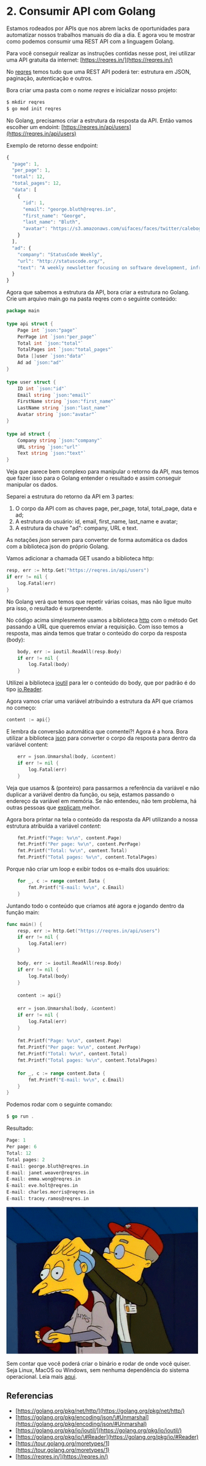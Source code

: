 # 2. Consumir API com Golang

Estamos rodeados por APIs que nos abrem lacks de oportunidades para automatizar nossos trabalhos manuais do dia a dia. E agora vou te mostrar como podemos consumir uma REST API com a linguagem Golang.

Para você conseguir realizar as instruções contidas nesse post, irei utilizar uma API gratuita da internet: [https://reqres.in/](https://reqres.in/)

No [reqres](https://reqres.in/) temos tudo que uma REST API poderá ter: estrutura em JSON, paginação, autenticação e outros.

Bora criar uma pasta com o nome _reqres_ e inicializar nosso projeto:

```bash
$ mkdir reqres
$ go mod init reqres
```

No Golang, precisamos criar a estrutura da resposta da API. Então vamos escolher um endoint: [https://reqres.in/api/users](https://reqres.in/api/users)

Exemplo de retorno desse endpoint:

```javascript
{
  "page": 1,
  "per_page": 1,
  "total": 12,
  "total_pages": 12,
  "data": [
    {
      "id": 1,
      "email": "george.bluth@reqres.in",
      "first_name": "George",
      "last_name": "Bluth",
      "avatar": "https://s3.amazonaws.com/uifaces/faces/twitter/calebogden/128.jpg"
    }
  ],
  "ad": {
    "company": "StatusCode Weekly",
    "url": "http://statuscode.org/",
    "text": "A weekly newsletter focusing on software development, infrastructure, the server, performance, and the stack end of things."
  }
}
```

Agora que sabemos a estrutura da API, bora criar a estrutura no Golang. Crie um arquivo main.go na pasta reqres com o seguinte conteúdo:

```go
package main

type api struct {
	Page int `json:"page"`
	PerPage int `json:"per_page"`
	Total int `json:"total"`
	TotalPages int `json:"total_pages"`
	Data []user `json:"data"`
	Ad ad `json:"ad"`
}

type user struct {
	ID int `json:"id"`
	Email string `json:"email"`
	FirstName string `json:"first_name"`
	LastName string `json:"last_name"`
	Avatar string `json:"avatar"`
}

type ad struct {
	Company string `json:"company"`
	URL string `json:"url"`
	Text string `json:"text"`
}
```

Veja que parece bem complexo para manipular o retorno da API, mas temos que fazer isso para o Golang entender o resultado e assim conseguir manipular os dados.

Separei a estrutura do retorno da API em 3 partes:

1. O corpo da API com as chaves page, per\_page, total, total\_page, data e ad;
2. A estrutura do usuário: id, email, first\_name, last\_name e avatar;
3. A estrutura da chave "ad": company, URL e text.

As notações _json_ servem para converter de forma automática os dados com a biblioteca json do próprio Golang.

Vamos adicionar a chamada GET usando a biblioteca http:

```go
resp, err := http.Get("https://reqres.in/api/users")
if err != nil {
	log.Fatal(err)
}
```

No Golang verá que temos que repetir várias coisas, mas não ligue muito pra isso, o resultado é surpreendente.

No código acima simplesmente usamos a biblioteca [http](https://golang.org/pkg/net/http/) com o método Get passando a URL que queremos enviar a requisição. Com isso temos a resposta, mas ainda temos que tratar o conteúdo do corpo da resposta \(body\):

```go
	body, err := ioutil.ReadAll(resp.Body)
	if err != nil {
		log.Fatal(body)
	}
```

Utilizei a biblioteca [ioutil](https://golang.org/pkg/io/ioutil/) para ler o conteúdo do body, que por padrão é do tipo [io.Reader](https://golang.org/pkg/io/#Reader).

Agora vamos criar uma variável atribuindo a estrutura da API que criamos no começo:

```go
content := api{}
```

E lembra da conversão automática que comentei?! Agora é a hora. Bora utilizar a biblioteca [json](https://golang.org/pkg/encoding/json/#Unmarshal) para converter o corpo da resposta para dentro da variável content:

```go
	err = json.Unmarshal(body, &content)
	if err != nil {
		log.Fatal(err)
	}
```

Veja que usamos & \(ponteiro\) para passarmos a referência da variável e não duplicar a variável dentro da função, ou seja, estamos passando o endereço da variável em memória. Se não entendeu, não tem problema, há outras pessoas que [explicam ](https://golangbot.com/pointers/)melhor.

Agora bora printar na tela o conteúdo da resposta da API utilizando a nossa estrutura atribuída a variável _content_:

```go
	fmt.Printf("Page: %v\n", content.Page)
	fmt.Printf("Per page: %v\n", content.PerPage)
	fmt.Printf("Total: %v\n", content.Total)
	fmt.Printf("Total pages: %v\n", content.TotalPages)
```

Porque não criar um loop e exibir todos os e-mails dos usuários:

```go
	for _, c := range content.Data {
		fmt.Printf("E-mail: %v\n", c.Email)
	}
```

Juntando todo o conteúdo que criamos até agora e jogando dentro da função main:

```go
func main() {
	resp, err := http.Get("https://reqres.in/api/users")
	if err != nil {
		log.Fatal(err)
	}

	body, err := ioutil.ReadAll(resp.Body)
	if err != nil {
		log.Fatal(body)
	}

	content := api{}

	err = json.Unmarshal(body, &content)
	if err != nil {
		log.Fatal(err)
	}

	fmt.Printf("Page: %v\n", content.Page)
	fmt.Printf("Per page: %v\n", content.PerPage)
	fmt.Printf("Total: %v\n", content.Total)
	fmt.Printf("Total pages: %v\n", content.TotalPages)

	for _, c := range content.Data {
		fmt.Printf("E-mail: %v\n", c.Email)
	}
}
```

Podemos rodar com o seguinte comando:

```go
$ go run .
```

Resultado:

```go
Page: 1
Per page: 6
Total: 12
Total pages: 2
E-mail: george.bluth@reqres.in
E-mail: janet.weaver@reqres.in
E-mail: emma.wong@reqres.in
E-mail: eve.holt@reqres.in
E-mail: charles.morris@reqres.in
E-mail: tracey.ramos@reqres.in
```

![](../../.gitbook/assets/giphy-brain312312321.gif)

Sem contar que você poderá criar o binário e rodar de onde você quiser. Seja Linux, MacOS ou Windows, sem nenhuma dependência do sistema operacional. Leia mais [aqui](https://www.digitalocean.com/community/tutorials/how-to-build-go-executables-for-multiple-platforms-on-ubuntu-16-04).

## Referencias

* [https://golang.org/pkg/net/http/](https://golang.org/pkg/net/http/)
* [https://golang.org/pkg/encoding/json/\#Unmarshal](https://golang.org/pkg/encoding/json/#Unmarshal)
* [https://golang.org/pkg/io/ioutil/](https://golang.org/pkg/io/ioutil/)
* [https://golang.org/pkg/io/\#Reader](https://golang.org/pkg/io/#Reader)
* [https://tour.golang.org/moretypes/1](https://tour.golang.org/moretypes/1)
* [https://reqres.in/](https://reqres.in/)

